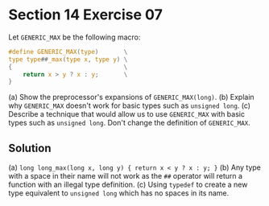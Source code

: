 # Section 14 Exercise 07

Let `GENERIC_MAX` be the following macro:
```c 
#define GENERIC_MAX(type)       \
type type##_max(type x, type y) \
{                               \
    return x > y ? x : y;       \
}
```
(a) Show the preprocessor's expansions of `GENERIC_MAX(long)`.
(b) Explain why `GENERIC_MAX` doesn't work for basic types such as `unsigned long`.
(c) Describe a technique that would allow us to use `GENERIC_MAX` with basic types such as `unsigned long`. Don't change the definition of `GENERIC_MAX`.


## Solution

(a) `long long_max(long x, long y) { return x < y ? x : y; }`
(b) Any type with a space in their name will not work as the `##` operator will return a function with an illegal type definition.
(c) Using `typedef` to create a new type equivalent to `unsigned long` which has no spaces in its name.

